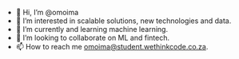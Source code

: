 - 👋 Hi, I’m @omoima
- 👀 I’m interested in scalable solutions, new technologies and data.
- 🌱 I’m currently and learning machine learning.
- 💞️ I’m looking to collaborate on ML and fintech.
- 📫 How to reach me omoima@student.wethinkcode.co.za.

<!---
omoima/omoima is a ✨ special ✨ repository because its `README.md` (this file) appears on your GitHub profile.
You can click the Preview link to take a look at your changes.
--->
